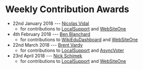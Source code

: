 # Weekly Contribution Awards

- 22nd January 2018 --- [Nicolas Vidal](https://www.agileventures.org/users/nicolas-vidal) 
    - for contributions to [LocalSupport](https://www.agileventures.org/projects/localsupport/) and [WebSiteOne](https://www.agileventures.org/projects/websiteone/)
- 4th February 2018 --- [Ben Blanchard](https://www.agileventures.org/users/ben-blanchard) 
    - for contributions to [WikiEduDashboard](https://www.agileventures.org/projects/wiki-ed-dashboard) and [WebSiteOne](https://www.agileventures.org/projects/websiteone/)
- 22nd March 2018 --- [Brent Vardy](https://www.agileventures.org/users/brent-vardy) 
    - for contributions to [LocalSupport](https://www.agileventures.org/projects/localsupport/) and [AsyncVoter](https://www.agileventures.org/projects/asyncvoter/)
- 23rd April 2018 --- [Nick Schimek](https://www.agileventures.org/users/cfme00) 
    - for contributions to [LocalSupport](https://www.agileventures.org/projects/localsupport/) and [WebSiteOne](https://www.agileventures.org/projects/websiteone/)
